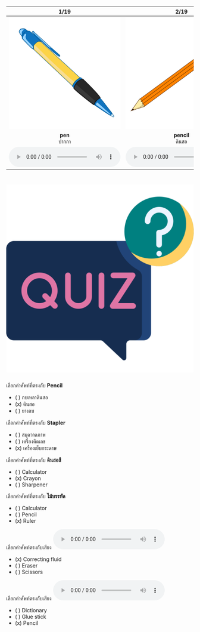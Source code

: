 <div class="carrousel">


|1/19|2/19|3/19|4/19|5/19|6/19|7/19|8/19|9/19|10/19|11/19|12/19|13/19|14/19|15/19|16/19|17/19|18/19|19/19|
| :----: | :----: | :----: | :----: | :----: | :----: | :----: | :----: | :----: | :----: | :----: | :----: | :----: | :----: | :----: | :----: | :----: | :----: | :----: |
|![](/media/img/stationary__pen.svg)|![](/media/img/stationary__pencil.svg)|![](/media/img/stationary__notebook.svg)|![](/media/img/stationary__ruler.svg)|![](/media/img/stationary__crayon.svg)|![](/media/img/stationary__scissors.svg)|![](/media/img/stationary__eraser.svg)|![](/media/img/stationary__cutter.svg)|![](/media/img/stationary__dictionary.svg)|![](/media/img/stationary__textbook.svg)|![](/media/img/stationary__colored&#x20;paper.svg)|![](/media/img/stationary__workbook.svg)|![](/media/img/stationary__drawing&#x20;book.svg)|![](/media/img/stationary__sharpener.svg)|![](/media/img/stationary__glue&#x20;stick.svg)|![](/media/img/stationary__calculator.svg)|![](/media/img/stationary__stapler.svg)|![](/media/img/stationary__highlighter.svg)|![](/media/img/stationary__correcting&#x20;fluid.svg)|
|**pen**<br>ปากกา|**pencil**<br>ดินสอ|**notebook**<br>สมุดบันทึก|**ruler**<br>ไม้บรรทัด|**crayon**<br>ดินสอสี|**scissors**<br>กรรไกร|**eraser**<br>ยางลบ|**cutter**<br>มีดคัตเตอร์|**dictionary**<br>พจนานุกรม|**textbook**<br>หนังสือเรียน|**colored paper**<br>กระดาษสี|**workbook**<br>สมุดทํางาน|**drawing book**<br>สมุดวาดภาพ|**sharpener**<br>กบเหลาดินสอ|**glue stick**<br>กาวแท่ง|**calculator**<br>เครื่องคิดเลข|**stapler**<br>เครื่องเย็บกระดาษ|**highlighter**<br>ปากกาเน้นข้อความ|**correcting fluid**<br>ของเหลวแก้คําผิด|
|![](/media/audio/pen.mp3)|![](/media/audio/pencil.mp3)|![](/media/audio/notebook.mp3)|![](/media/audio/ruler.mp3)|![](/media/audio/crayon.mp3)|![](/media/audio/scissors.mp3)|![](/media/audio/eraser.mp3)|![](/media/audio/cutter.mp3)|![](/media/audio/dictionary.mp3)|![](/media/audio/textbook.mp3)|![](/media/audio/colored&#x20;paper.mp3)|![](/media/audio/workbook.mp3)|![](/media/audio/drawing&#x20;book.mp3)|![](/media/audio/sharpener.mp3)|![](/media/audio/glue&#x20;stick.mp3)|![](/media/audio/calculator.mp3)|![](/media/audio/stapler.mp3)|![](/media/audio/highlighter.mp3)|![](/media/audio/correcting&#x20;fluid.mp3)|

</div>



# ![icon](/media/icons/quiz.svg) 


 เลือกคำศัพท์ที่ตรงกับ **Pencil**
 - ( ) กบเหลาดินสอ
 - (x) ดินสอ
 - ( ) ยางลบ

 เลือกคำศัพท์ที่ตรงกับ **Stapler**
 - ( ) สมุดวาดภาพ
 - ( ) เครื่องคิดเลข
 - (x) เครื่องเย็บกระดาษ

 เลือกคำศัพท์ที่ตรงกับ **ดินสอสี**
 - ( ) Calculator
 - (x) Crayon
 - ( ) Sharpener

 เลือกคำศัพท์ที่ตรงกับ **ไม้บรรทัด**
 - ( ) Calculator
 - ( ) Pencil
 - (x) Ruler

เลือกคำศัพท์ตรงกับเสียง ![](/media/audio/correcting&#x20;fluid.mp3) 
 - (x) Correcting fluid
 - ( ) Eraser
 - ( ) Scissors


เลือกคำศัพท์ตรงกับเสียง ![](/media/audio/pencil.mp3) 
 - ( ) Dictionary
 - ( ) Glue stick
 - (x) Pencil


